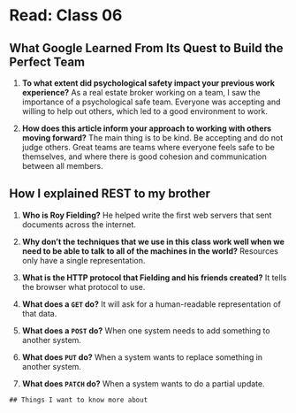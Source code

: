 # Read: Class 06  

## What Google Learned From Its Quest to Build the Perfect Team

1. **To what extent did psychological safety impact your previous work experience?** As a real estate broker working on a team, I saw the importance of a psychological safe team. Everyone was accepting and willing to help out others, which led to a good environment to work.

2. **How does this article inform your approach to working with others moving forward?** The main thing is to be kind. Be accepting and do not judge others. Great teams are teams where everyone feels safe to be themselves, and where there is good cohesion and communication between all members.

## How I explained REST to my brother

1. **Who is Roy Fielding?** He helped write the first web servers that sent documents across the internet.

2. **Why don’t the techniques that we use in this class work well when we need to be able to talk to all of the machines in the world?** Resources only have a single representation.

3. **What is the HTTP protocol that Fielding and his friends created?** It tells the browser what protocol to use.

4. **What does a `GET` do?** It will ask for a human-readable representation of that data.

5. **What does a `POST` do?** When one system needs to add something to another system.

6. **What does `PUT` do?** When a system wants to replace something in another system.

7. **What does `PATCH` do?** When a system wants to do a partial update.

`## Things I want to know more about`
